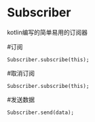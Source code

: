 # Subscriber
kotlin编写的简单易用的订阅器

#订阅
~~~
Subscriber.subscribe(this);
~~~

#取消订阅
~~~
Subscriber.subscribe(this);
~~~

#发送数据
~~~
Subscriber.send(data);
~~~
